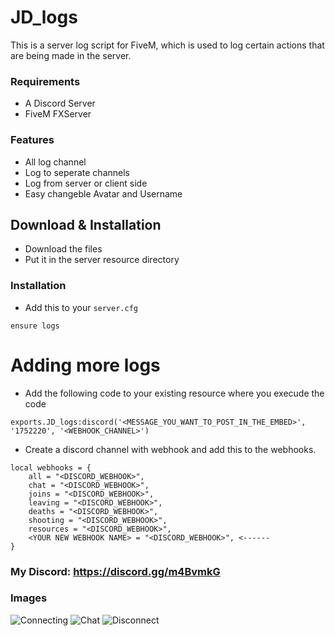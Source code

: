 # JD_logs
This is a server log script for FiveM, which is used to log certain actions that are being made in the server.


### Requirements
- A Discord Server
- FiveM FXServer

### Features
- All log channel
- Log to seperate channels
- Log from server or client side
- Easy changeble Avatar and Username

## Download & Installation

- Download the files
- Put it in the server resource directory

### Installation
- Add this to your `server.cfg`
```
ensure logs
```

# Adding more logs

- Add the following code to your existing resource where you execude the code
```
exports.JD_logs:discord('<MESSAGE_YOU_WANT_TO_POST_IN_THE_EMBED>', '1752220', '<WEBHOOK_CHANNEL>')
```
- Create a discord channel with webhook and add this to the webhooks.
```
local webhooks = {
	all = "<DISCORD_WEBHOOK>",
	chat = "<DISCORD_WEBHOOK>",
	joins = "<DISCORD_WEBHOOK>",
	leaving = "<DISCORD_WEBHOOK>",
	deaths = "<DISCORD_WEBHOOK>",
	shooting = "<DISCORD_WEBHOOK>",
	resources = "<DISCORD_WEBHOOK>",
	<YOUR NEW WEBHOOK NAME> = "<DISCORD_WEBHOOK>", <------
}

```

### My Discord: https://discord.gg/m4BvmkG

### Images
![Connecting](https://gyazo.com/d72db089cd6f31f820da097743461b89.png)
![Chat](https://gyazo.com/f0d3381fbcb8eef23ae6d1ed436ac919.png)
![Disconnect](https://gyazo.com/38a62025385f7992876ad82b986638cf.png)
